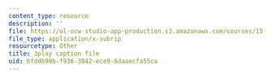 ```yaml
---
content_type: resource
description: ''
file: https://ol-ocw-studio-app-production.s3.amazonaws.com/courses/15-071-the-analytics-edge-spring-2017/6fddb99bf9363042ece96daaecfa55ca_ag7TLcT7VPQ.srt
file_type: application/x-subrip
resourcetype: Other
title: 3play caption file
uid: 6fddb99b-f936-3042-ece9-6daaecfa55ca
---
```

